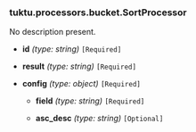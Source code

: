 ### tuktu.processors.bucket.SortProcessor
No description present.

  * **id** *(type: string)* `[Required]`

  * **result** *(type: string)* `[Required]`

  * **config** *(type: object)* `[Required]`

    * **field** *(type: string)* `[Required]`

    * **asc_desc** *(type: string)* `[Optional]`

